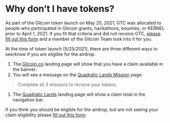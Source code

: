# Why don’t I have tokens?

As part of the Gitcoin token launch on May 25, 2021, GTC was allocated to people who participated in Gitcoin grants, hackathons, bounties, or KERNEL prior to April 1, 2021. If you fit that criteria and did not receive GTC, [please fill out this form](https://forms.gle/btrX6ny4K6YBuJp3A) and a member of the Gitcoin Team look into it for you.

At the time of token launch \(5/25/2021\), there are three different ways to see/know if you are eligible for the airdrop.

1. The [Gitcoin.co](https://gitcoin.co/) landing page will show that you have a claim available in the banner.
2. You will see a message on the [Quadratic Lands Mission](http://gitcoin.co/quadraticlands/mission) page:

> Complete all 3 missions to receive your tokens.

1. The [Quadratic Lands](https://gitcoin.co/quadraticlands) landing page will show a claim total in the navigation bar.

If you think you should be eligible for the airdrop, but are not seeing your claim eligibility please [fill out this form](https://forms.gle/btrX6ny4K6YBuJp3A). 

